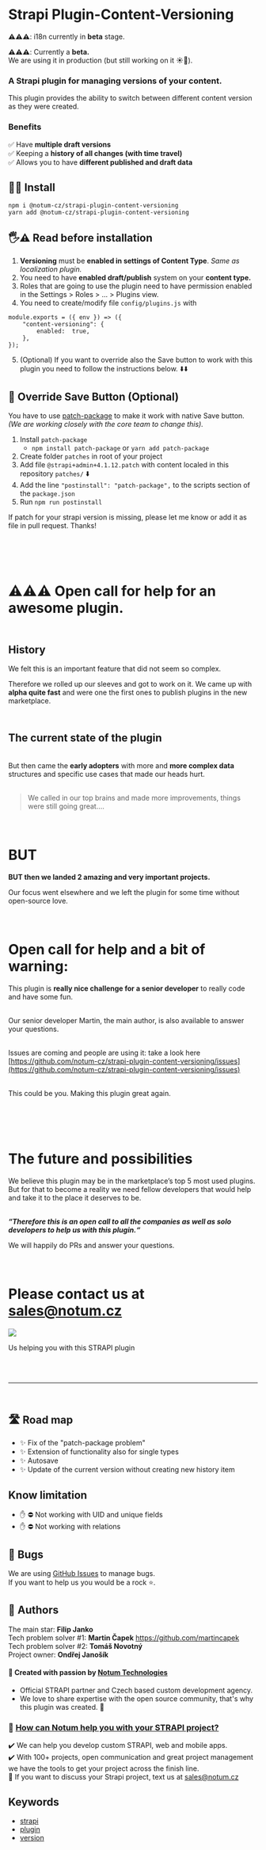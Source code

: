 # Strapi Plugin-Content-Versioning

**⚠️⚠️⚠️**: i18n currently in **beta** stage.

**⚠️⚠️⚠️**: Currently a **beta.** <br> We are using it in production (but still working on it ☀️🌙).


### A Strapi plugin for managing versions of your content.

This plugin provides the ability to switch between different content version as they were created.

### Benefits

✅ Have **multiple draft versions** <br>
✅ Keeping a **history of all changes (with time travel)** <br>
✅ Allows you to have **different published and draft data** <br>

## 🧑‍💻 Install

```
npm i @notum-cz/strapi-plugin-content-versioning
yarn add @notum-cz/strapi-plugin-content-versioning
```

## 🖐⚠️ Read before installation

1. **Versioning** must be **enabled in settings of Content Type**. _Same as localization plugin._
2. You need to have **enabled draft/publish** system on your **content type.**
3. Roles that are going to use the plugin need to have permission enabled in the Settings > Roles > ... > Plugins view.
4. You need to create/modify file `config/plugins.js` with

```
module.exports = ({ env }) => ({
	"content-versioning": {
		enabled:  true,
	},
});
```

5. (Optional) If you want to override also the Save button to work with this plugin you need to follow the instructions below. ⬇️⬇️

## 💾 Override Save Button (Optional)

You have to use [patch-package](https://www.npmjs.com/package/patch-package) to make it work with native Save button. _(We are working closely with the core team to change this)._

1. Install `patch-package`
   - `npm install patch-package` or `yarn add patch-package`
2. Create folder `patches` in root of your project
3. Add file `@strapi+admin+4.1.12.patch` with content localed in this repository `patches/` ⬇️
4. Add the line `"postinstall": "patch-package",` to the scripts section of the `package.json`
5. Run `npm run postinstall`

If patch for your strapi version is missing, please let me know or add it as file in pull request. Thanks!

# <br> <br> ⚠️⚠️⚠️ Open call for help for an awesome plugin.

## <br> History

We felt this is an important feature that did not seem so complex.

Therefore we rolled up our sleeves and got to work on it. We came up with **alpha quite fast** and were one the first ones to publish plugins in the new marketplace.

## <br> The current state of the plugin

<br> But then came the **early adopters** with more and **more complex data** structures and specific use cases that made our heads hurt.<br> <br>

> We called in our top brains and made more improvements, things were still going great….

# <br> BUT

**BUT then we landed 2 amazing and very important projects.**

Our focus went elsewhere and we left the plugin for some time without open-source love.

# <br> **Open call for help and** **a bit of warning:**

This plugin is **really nice challenge for a senior developer** to really code and have some fun.

<br> Our senior developer Martin, the main author, is also available to answer your questions.

<br> Issues are coming and people are using it: take a look here [https://github.com/notum-cz/strapi-plugin-content-versioning/issues](https://github.com/notum-cz/strapi-plugin-content-versioning/issues)

<br> This could be you. Making this plugin great again.

# <br> <br> The future and possibilities

We believe this plugin may be in the marketplace’s top 5 most used plugins. But for that to become a reality we need fellow developers that would help and take it to the place it deserves to be.<br><br>

**_“Therefore this is an open call to all the companies as well as solo developers to help us with this plugin.“_**

We will happily do PRs and answer your questions.

# <br> Please contact us at sales@notum.cz

![](https://cdn-images-1.medium.com/max/1200/1*4KRSunIx8v3tcYHyxKSYXQ.jpeg)

Us helping you with this STRAPI plugin

<br> <br> <hr> <br>

## 🛣️ Road map

- ✨ Fix of the "patch-package problem"
- ✨ Extension of functionality also for single types
- ✨ Autosave
- ✨ Update of the current version without creating new history item

## Know limitation

- ✋ ⛔️ Not working with UID and unique fields
- ✋ ⛔️ Not working with relations

## 🐛 Bugs

We are using [GitHub Issues](https://github.com/notum-cz/strapi-plugin-content-versioning/issues) to manage bugs. <br>
If you want to help us you would be a rock ⭐.

## 🧔 Authors

The main star: **Filip Janko** <br>
Tech problem solver #1: **Martin Čapek** https://github.com/martincapek <br>
Tech problem solver #2: **Tomáš Novotný** <br>
Project owner: **Ondřej Janošík** <br>

#### 🚀 Created with passion by [Notum Technologies](https://notum.cz/en)

- Official STRAPI partner and Czech based custom development agency.
- We love to share expertise with the open source community, that's why this plugin was created. 🖤

### 🎯 [How can Notum help you with your STRAPI project?](https://notum.cz/en/strapi/)

✔️ We can help you develop custom STRAPI, web and mobile apps. <br>
✔️ With 100+ projects, open communication and great project management we have the tools to get your project across the finish line.<br>
📅 If you want to discuss your Strapi project, text us at sales@notum.cz

## Keywords

- [strapi](https://www.npmjs.com/search?q=keywords:strapi)
- [plugin](https://www.npmjs.com/search?q=keywords:plugin)
- [version](https://www.npmjs.com/search?q=keywords:version)
